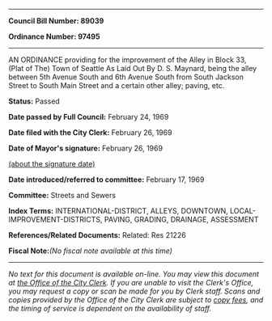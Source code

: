 

********

**Council Bill Number: 89039**
   
**Ordinance Number: 97495**
********

 AN ORDINANCE providing for the improvement of the Alley in Block 33, (Plat of The) Town of Seattle As Laid Out By D. S. Maynard, being the alley between 5th Avenue South and 6th Avenue South from South Jackson Street to South Main Street and a certain other alley; paving, etc.

**Status:** Passed
   
**Date passed by Full Council:** February 24, 1969
   
**Date filed with the City Clerk:** February 26, 1969
   
**Date of Mayor's signature:** February 26, 1969
   
[(about the signature date)](/~public/approvaldate.htm)
   
   
   
**Date introduced/referred to committee:** February 17, 1969
   
**Committee:** Streets and Sewers
   
   
**Index Terms:** INTERNATIONAL-DISTRICT, ALLEYS, DOWNTOWN, LOCAL-IMPROVEMENT-DISTRICTS, PAVING, GRADING, DRAINAGE, ASSESSMENT

**References/Related Documents:** Related: Res 21226

**Fiscal Note:**_(No fiscal note available at this time)_
********

_No text for this document is available on-line. You may view this document at [the Office of the City Clerk](http://www.seattle.gov/leg/clerk/contactUs.htm). If you are unable to visit the Clerk's Office, you may request a copy or scan be made for you by Clerk staff. Scans and copies provided by the Office of the City Clerk are subject to [copy fees](http://clerk.seattle.gov/~public/clerkfees.htm), and the timing of service is dependent on the availability of staff._


